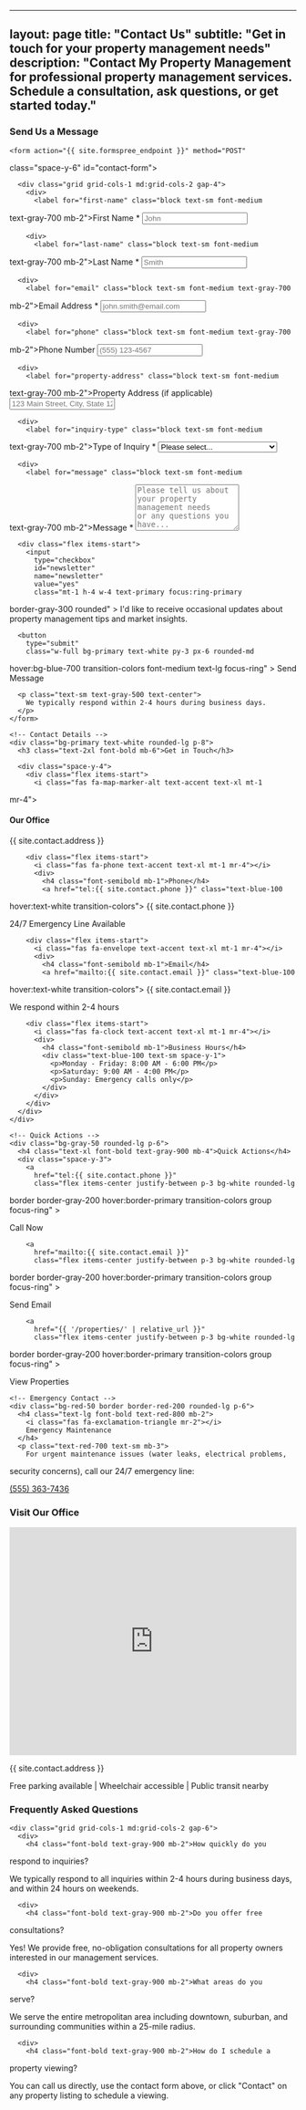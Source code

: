   ---
  layout: page
  title: "Contact Us"
  subtitle: "Get in touch for your property management needs"
  description: "Contact My Property Management for professional property
  management services. Schedule a consultation, ask questions, or get
  started today."
  ---

  <div class="grid grid-cols-1 lg:grid-cols-2 gap-12 mb-12">

  <!-- Contact Form -->
  <div class="bg-white rounded-lg shadow-lg p-8">
    <h3 class="text-2xl font-bold text-gray-900 mb-6">Send Us a
  Message</h3>

    <form action="{{ site.formspree_endpoint }}" method="POST" 
  class="space-y-6" id="contact-form">
      <input type="hidden" name="_subject" value="Website Contact Form
  Submission">
      <input type="hidden" name="_next" value="{{ '/contact-thank-you/' |
  absolute_url }}">

      <div class="grid grid-cols-1 md:grid-cols-2 gap-4">
        <div>
          <label for="first-name" class="block text-sm font-medium
  text-gray-700 mb-2">First Name *</label>
          <input
            type="text"
            id="first-name"
            name="first-name"
            required
            class="w-full px-4 py-3 border border-gray-300 rounded-md
  focus:outline-none focus:ring-2 focus:ring-primary
  focus:border-transparent"
            placeholder="John"
          >
        </div>

        <div>
          <label for="last-name" class="block text-sm font-medium
  text-gray-700 mb-2">Last Name *</label>
          <input
            type="text"
            id="last-name"
            name="last-name"
            required
            class="w-full px-4 py-3 border border-gray-300 rounded-md
  focus:outline-none focus:ring-2 focus:ring-primary
  focus:border-transparent"
            placeholder="Smith"
          >
        </div>
      </div>

      <div>
        <label for="email" class="block text-sm font-medium text-gray-700
  mb-2">Email Address *</label>
        <input
          type="email"
          id="email"
          name="email"
          required
          class="w-full px-4 py-3 border border-gray-300 rounded-md
  focus:outline-none focus:ring-2 focus:ring-primary
  focus:border-transparent"
          placeholder="john.smith@email.com"
        >
      </div>

      <div>
        <label for="phone" class="block text-sm font-medium text-gray-700
  mb-2">Phone Number</label>
        <input
          type="tel"
          id="phone"
          name="phone"
          class="w-full px-4 py-3 border border-gray-300 rounded-md
  focus:outline-none focus:ring-2 focus:ring-primary
  focus:border-transparent"
          placeholder="(555) 123-4567"
        >
      </div>

      <div>
        <label for="property-address" class="block text-sm font-medium
  text-gray-700 mb-2">Property Address (if applicable)</label>
        <input
          type="text"
          id="property-address"
          name="property-address"
          class="w-full px-4 py-3 border border-gray-300 rounded-md
  focus:outline-none focus:ring-2 focus:ring-primary
  focus:border-transparent"
          placeholder="123 Main Street, City, State 12345"
        >
      </div>

      <div>
        <label for="inquiry-type" class="block text-sm font-medium
  text-gray-700 mb-2">Type of Inquiry *</label>
        <select
          id="inquiry-type"
          name="inquiry-type"
          required
          class="w-full px-4 py-3 border border-gray-300 rounded-md
  focus:outline-none focus:ring-2 focus:ring-primary
  focus:border-transparent"
        >
          <option value="">Please select...</option>
          <option value="property-management">Property Management
  Services</option>
          <option value="tenant-inquiry">I'm Looking to Rent</option>
          <option value="property-rental">Rent My Property</option>
          <option value="consultation">Free Consultation</option>
          <option value="maintenance">Maintenance Request</option>
          <option value="general">General Question</option>
          <option value="other">Other</option>
        </select>
      </div>

      <div>
        <label for="message" class="block text-sm font-medium
  text-gray-700 mb-2">Message *</label>
        <textarea
          id="message"
          name="message"
          rows="5"
          required
          class="w-full px-4 py-3 border border-gray-300 rounded-md
  focus:outline-none focus:ring-2 focus:ring-primary
  focus:border-transparent"
          placeholder="Please tell us about your property management needs
   or any questions you have..."
        ></textarea>
      </div>

      <div class="flex items-start">
        <input
          type="checkbox"
          id="newsletter"
          name="newsletter"
          value="yes"
          class="mt-1 h-4 w-4 text-primary focus:ring-primary
  border-gray-300 rounded"
        >
        <label for="newsletter" class="ml-2 text-sm text-gray-600">
          I'd like to receive occasional updates about property management
   tips and market insights.
        </label>
      </div>

      <button
        type="submit"
        class="w-full bg-primary text-white py-3 px-6 rounded-md
  hover:bg-blue-700 transition-colors font-medium text-lg focus-ring"
      >
        <i class="fas fa-paper-plane mr-2"></i>
        Send Message
      </button>

      <p class="text-sm text-gray-500 text-center">
        We typically respond within 2-4 hours during business days.
      </p>
    </form>
  </div>

  <!-- Contact Information -->
  <div class="space-y-8">

    <!-- Contact Details -->
    <div class="bg-primary text-white rounded-lg p-8">
      <h3 class="text-2xl font-bold mb-6">Get in Touch</h3>

      <div class="space-y-4">
        <div class="flex items-start">
          <i class="fas fa-map-marker-alt text-accent text-xl mt-1
  mr-4"></i>
          <div>
            <h4 class="font-semibold mb-1">Our Office</h4>
            <p class="text-blue-100">{{ site.contact.address }}</p>
          </div>
        </div>

        <div class="flex items-start">
          <i class="fas fa-phone text-accent text-xl mt-1 mr-4"></i>
          <div>
            <h4 class="font-semibold mb-1">Phone</h4>
            <a href="tel:{{ site.contact.phone }}" class="text-blue-100
  hover:text-white transition-colors">
              {{ site.contact.phone }}
            </a>
            <p class="text-sm text-blue-200">24/7 Emergency Line
  Available</p>
          </div>
        </div>

        <div class="flex items-start">
          <i class="fas fa-envelope text-accent text-xl mt-1 mr-4"></i>
          <div>
            <h4 class="font-semibold mb-1">Email</h4>
            <a href="mailto:{{ site.contact.email }}" class="text-blue-100
   hover:text-white transition-colors">
              {{ site.contact.email }}
            </a>
            <p class="text-sm text-blue-200">We respond within 2-4
  hours</p>
          </div>
        </div>

        <div class="flex items-start">
          <i class="fas fa-clock text-accent text-xl mt-1 mr-4"></i>
          <div>
            <h4 class="font-semibold mb-1">Business Hours</h4>
            <div class="text-blue-100 text-sm space-y-1">
              <p>Monday - Friday: 8:00 AM - 6:00 PM</p>
              <p>Saturday: 9:00 AM - 4:00 PM</p>
              <p>Sunday: Emergency calls only</p>
            </div>
          </div>
        </div>
      </div>
    </div>

    <!-- Quick Actions -->
    <div class="bg-gray-50 rounded-lg p-6">
      <h4 class="text-xl font-bold text-gray-900 mb-4">Quick Actions</h4>
      <div class="space-y-3">
        <a
          href="tel:{{ site.contact.phone }}"
          class="flex items-center justify-between p-3 bg-white rounded-lg
   border border-gray-200 hover:border-primary transition-colors group
  focus-ring"
        >
          <div class="flex items-center">
            <i class="fas fa-phone text-primary mr-3"></i>
            <span class="font-medium">Call Now</span>
          </div>
          <i class="fas fa-arrow-right text-gray-400
  group-hover:text-primary transition-colors"></i>
        </a>

        <a
          href="mailto:{{ site.contact.email }}"
          class="flex items-center justify-between p-3 bg-white rounded-lg
   border border-gray-200 hover:border-primary transition-colors group
  focus-ring"
        >
          <div class="flex items-center">
            <i class="fas fa-envelope text-primary mr-3"></i>
            <span class="font-medium">Send Email</span>
          </div>
          <i class="fas fa-arrow-right text-gray-400
  group-hover:text-primary transition-colors"></i>
        </a>

        <a
          href="{{ '/properties/' | relative_url }}"
          class="flex items-center justify-between p-3 bg-white rounded-lg
   border border-gray-200 hover:border-primary transition-colors group
  focus-ring"
        >
          <div class="flex items-center">
            <i class="fas fa-home text-primary mr-3"></i>
            <span class="font-medium">View Properties</span>
          </div>
          <i class="fas fa-arrow-right text-gray-400
  group-hover:text-primary transition-colors"></i>
        </a>
      </div>
    </div>

    <!-- Emergency Contact -->
    <div class="bg-red-50 border border-red-200 rounded-lg p-6">
      <h4 class="text-lg font-bold text-red-800 mb-2">
        <i class="fas fa-exclamation-triangle mr-2"></i>
        Emergency Maintenance
      </h4>
      <p class="text-red-700 text-sm mb-3">
        For urgent maintenance issues (water leaks, electrical problems,
  security concerns), call our 24/7 emergency line:
      </p>
      <a
        href="tel:+1-555-363-7436"
        class="text-lg font-bold text-red-800 hover:text-red-900
  focus-ring"
      >
        (555) 363-7436
      </a>
    </div>

  </div>

  </div>

  <!-- Map Section -->
  <div class="mb-12">
    <h3 class="text-2xl font-bold text-gray-900 mb-6 text-center">Visit
  Our Office</h3>
    <div class="bg-gray-200 rounded-lg overflow-hidden shadow-lg" 
  style="height: 400px;">
      <iframe
        src="https://www.google.com/maps/embed?pb=!1m18!1m12!1m3!1d3024.12
  34567890123!2d-74.0059728!3d40.7484405!2m3!1f0!2f0!3f0!3m2!1i1024!2i768!
  4f13.1!3m3!1m2!1s0x0%3A0x0!2zNDDCsDQ0JzU0LjQiTiA3NMKwMDAnMjEuNSJX!5e0!3m
  2!1sen!2sus!4v1234567890123!5m2!1sen!2sus"
        width="100%"
        height="400"
        style="border:0;"
        allowfullscreen=""
        loading="lazy"
        referrerpolicy="no-referrer-when-downgrade"
        title="My Property Management Office Location"
      ></iframe>
    </div>
    <div class="mt-4 text-center">
      <p class="text-gray-600">
        <i class="fas fa-map-marker-alt text-primary mr-2"></i>
        {{ site.contact.address }}
      </p>
      <p class="text-sm text-gray-500 mt-2">
        Free parking available | Wheelchair accessible | Public transit
  nearby
      </p>
    </div>
  </div>

  <!-- FAQ Section -->
  <div class="bg-gray-50 rounded-lg p-8">
    <h3 class="text-2xl font-bold text-gray-900 mb-6 
  text-center">Frequently Asked Questions</h3>

    <div class="grid grid-cols-1 md:grid-cols-2 gap-6">
      <div>
        <h4 class="font-bold text-gray-900 mb-2">How quickly do you
  respond to inquiries?</h4>
        <p class="text-gray-600 text-sm">We typically respond to all
  inquiries within 2-4 hours during business days, and within 24 hours on
  weekends.</p>
      </div>

      <div>
        <h4 class="font-bold text-gray-900 mb-2">Do you offer free
  consultations?</h4>
        <p class="text-gray-600 text-sm">Yes! We provide free,
  no-obligation consultations for all property owners interested in our
  management services.</p>
      </div>

      <div>
        <h4 class="font-bold text-gray-900 mb-2">What areas do you
  serve?</h4>
        <p class="text-gray-600 text-sm">We serve the entire metropolitan
  area including downtown, suburban, and surrounding communities within a
  25-mile radius.</p>
      </div>

      <div>
        <h4 class="font-bold text-gray-900 mb-2">How do I schedule a
  property viewing?</h4>
        <p class="text-gray-600 text-sm">You can call us directly, use the
   contact form above, or click "Contact" on any property listing to
  schedule a viewing.</p>
      </div>
    </div>
  </div>

  <script>
  document.addEventListener('DOMContentLoaded', function() {
    // Pre-fill property field if coming from property page
    const urlParams = new URLSearchParams(window.location.search);
    const propertyParam = urlParams.get('property');
    if (propertyParam) {
      document.getElementById('property-address').value = propertyParam;
      document.getElementById('inquiry-type').value = 'tenant-inquiry';

      // Scroll to form
      document.getElementById('contact-form').scrollIntoView({
        behavior: 'smooth',
        block: 'start'
      });
    }

    // Form submission handling
    const form = document.getElementById('contact-form');
    form.addEventListener('submit', function(e) {
      // You can add custom validation or tracking here
      console.log('Contact form submitted');
    });
  });
  </script>
